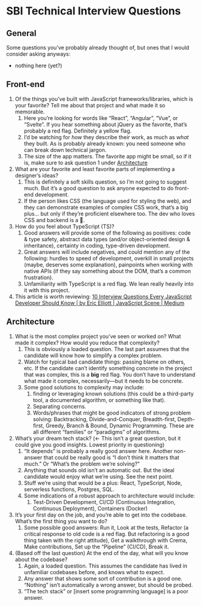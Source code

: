 # SBI Technical Interview Questions
## General
Some questions you’ve probably already thought of, but ones that I would consider asking anyways:
* nothing here (yet?)

## Front-end
1. Of the things you’ve built with JavaScript frameworks/libraries, which is your favorite? Tell me about that project and what made it so memorable.
	1. Here you’re looking for words like “React”, “Angular”, “Vue”, or “Svelte”. If you hear something about jQuery as the favorite, that’s probably a red flag. Definitely a yellow flag.
	2. I’d be watching for _how_ they describe their work, as much as _what_ they built.  As is probably already known: you need someone who can break down technical jargon.
	3. The size of the app matters. The favorite app might be small, so if it is, make sure to ask question 1 under [Architecture](#architecture)
2. What are your favorite and least favorite parts of implementing a designer’s ideas?
	1. This is definitely a soft skills question, so I’m not going to suggest much. But it’s a good question to ask anyone expected to do front-end development.
	2. If the person likes CSS (the language used for styling the web), and they can demonstrate examples of complex CSS work, that’s a big plus… but only if they’re proficient elsewhere too. The dev who loves CSS and backend is a 🦄.
3. How do you feel about TypeScript (TS)? 
	1. Good answers will provide some of the following as positives: code & type safety, abstract data types (and/or object-oriented design & inheritance), certainty in coding, type-driven development.
	2. Great answers will include negatives, and could mention any of the following: hurdles to speed of development, overkill in small projects (maybe, deserves some explanation), painpoints when working with native APIs (if they say something about the DOM, that’s a common frustration).
	3. Unfamiliarity with TypeScript is a red flag. We lean really heavily into it with this project.
4. This article is worth reviewing: [10 Interview Questions Every JavaScript Developer Should Know | by Eric Elliott | JavaScript Scene | Medium](https://medium.com/javascript-scene/10-interview-questions-every-javascript-developer-should-know-6fa6bdf5ad95)


## Architecture
1. What is the most complex project you’ve seen or worked on? What made it complex? How would you reduce that complexity?
	1. This is obviously a loaded question. The last part assumes that the candidate will know how to simplify a complex problem.
	2. Watch for typical bad candidate things: passing blame on others, etc. If the candidate can’t identify something concrete in the project that was complex, this is a **big** red flag. You don’t have to understand what made it complex, necessarily—but it needs to be concrete.
	3. Some good solutions to complexity may include: 
		1. finding or leveraging known solutions (this could be a third-party tool, a documented algorithm, or something like that).
		2. Separating concerns.
		3. Words/phrases that might be good indicators of strong problem solving: Backtracking, Divide-and-Conquer, Breadth-first, Depth-first, Greedy, Branch & Bound, Dynamic Programming. These are all different “families” or “paradigms” of algorithms.
2. What’s your dream tech stack? (<- This isn’t a great question, but it could give you good insights. Lowest priority in questioning)
	1. “It depends” is probably a really good answer here. Another non-answer that could be really good is “I don’t think it matters that much.” Or “What’s the problem we’re solving?”
	2. Anything that sounds old isn’t an automatic out. But the ideal candidate would enjoy what we’re using. See the next point.
	3. Stuff we’re using that would be a plus: React, TypeScript, Node, serverless functions, Postgres, SQL.
	4. Some indications of a robust approach to architecture would include:
		1. Test-Driven Development, CI/CD (Continuous Integration, Continuous Deployment), Containers (Docker)
3. It’s your first day on the job, and you’re able to get into the codebase. What’s the first thing you want to do?
	1. Some possible good answers: Run it, Look at the tests, Refactor (a critical response to old code is a red flag. But refactoring is a good thing taken with the right attitude), Get a walkthrough with Crema, Make contributions, Set up the “Pipeline” (CI/CD), Break it.
4. (Based off the last question) At the end of the day, what will you know about the codebase?
	1. Again, a loaded question. This assumes the candidate has lived in unfamiliar codebases before, and knows what to expect.
	2. Any answer that shows some sort of contribution is a good one. “Nothing” isn’t automatically a wrong answer, but should be probed.
	3. “The tech stack” or [insert some programming language] is a poor answer.

